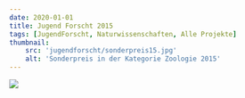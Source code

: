 ```yaml
---
date: 2020-01-01
title: Jugend Forscht 2015
tags: [JugendForscht, Naturwissenschaften, Alle Projekte]
thumbnail: 
    src: 'jugendforscht/sonderpreis15.jpg'
    alt: 'Sonderpreis in der Kategorie Zoologie 2015' 
---
```



<img src = "/images/jugendforscht/sonderpreis15.jpg">